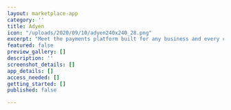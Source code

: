 ```yaml
---
layout: marketplace-app
category: ''
title: Adyen
icon: "/uploads/2020/09/10/adyen240x240_28.png"
excerpt: "Meet the payments platform built for any business and every customer journey.\n\n"
featured: false
preview_gallery: []
description: ''
screenshot_details: []
app_details: []
access_needed: []
getting_started: []
published: false

---
```

